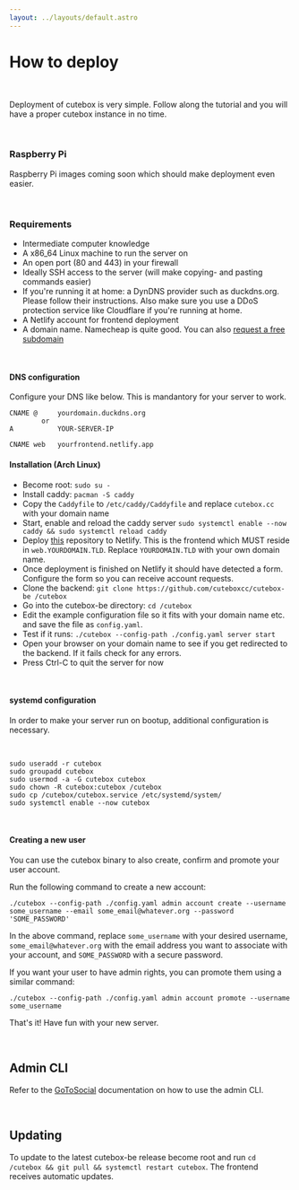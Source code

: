 ```yaml
---
layout: ../layouts/default.astro
---
```


# How to deploy

<br>

Deployment of cutebox is very simple. Follow along the tutorial and you will have a proper cutebox instance in no time.

<br>

### Raspberry Pi

Raspberry Pi images coming soon which should make deployment even easier.

<br>

### Requirements

* Intermediate computer knowledge
* A x86_64 Linux machine to run the server on
* An open port (80 and 443) in your firewall
* Ideally SSH access to the server (will make copying- and pasting commands easier)
* If you're running it at home: a DynDNS provider such as duckdns.org. Please follow their instructions. Also make sure you use a DDoS protection service like Cloudflare if you're running at home.
* A Netlify account for frontend deployment
* A domain name. Namecheap is quite good. You can also [request a free subdomain](/host)

<br>

#### DNS configuration

Configure your DNS like below. This is mandantory for your server to work.

```
CNAME @     yourdomain.duckdns.org
        or
A           YOUR-SERVER-IP

CNAME web   yourfrontend.netlify.app
```

#### Installation (Arch Linux)

* Become root: `sudo su -`
* Install caddy: `pacman -S caddy`
* Copy the `Caddyfile` to `/etc/caddy/Caddyfile` and replace `cutebox.cc` with your domain name
* Start, enable and reload the caddy server `sudo systemctl enable --now caddy && sudo systemctl reload caddy`
* Deploy [this](https://github.com/cuteboxcc/cutebox) repository to Netlify. This is the frontend which MUST reside in `web.YOURDOMAIN.TLD`. Replace `YOURDOMAIN.TLD` with your own domain name.
* Once deployment is finished on Netlify it should have detected a form. Configure the form so you can receive account requests.
* Clone the backend: `git clone https://github.com/cuteboxcc/cutebox-be /cutebox`
* Go into the cutebox-be directory: `cd /cutebox`
* Edit the example configuration file so it fits with your domain name etc. and save the file as `config.yaml`.
* Test if it runs: `./cutebox --config-path ./config.yaml server start`
* Open your browser on your domain name to see if you get redirected to the backend. If it fails check for any errors.
* Press Ctrl-C to quit the server for now

<br>

#### systemd configuration

In order to make your server run on bootup, additional configuration is necessary.

<br>

```
sudo useradd -r cutebox
sudo groupadd cutebox
sudo usermod -a -G cutebox cutebox
sudo chown -R cutebox:cutebox /cutebox
sudo cp /cutebox/cutebox.service /etc/systemd/system/
sudo systemctl enable --now cutebox
```

<br>

#### Creating a new user

You can use the cutebox binary to also create, confirm and promote your user account.

Run the following command to create a new account:

`./cutebox --config-path ./config.yaml admin account create --username some_username --email some_email@whatever.org --password 'SOME_PASSWORD'`

In the above command, replace `some_username` with your desired username, `some_email@whatever.org` with the email address you want to associate with your account, and `SOME_PASSWORD` with a secure password.

If you want your user to have admin rights, you can promote them using a similar command:

`./cutebox --config-path ./config.yaml admin account promote --username some_username`

That's it! Have fun with your new server.

<br>

## Admin CLI

Refer to the [GoToSocial](https://docs.gotosocial.org/en/latest/admin/cli/) documentation on how to use the admin CLI.

<br>

## Updating

To update to the latest cutebox-be release become root and run `cd /cutebox && git pull && systemctl restart cutebox`. The frontend receives automatic updates.

<br>
